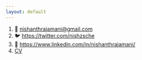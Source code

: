 ```yaml
---
layout: default
---
```

1. 📧 nishanthrajamani@gmail.com
2. 🐦 https://twitter.com/nishzsche
3. 🔗 https://www.linkedin.com/in/nishanthrajamani/
4. [CV](https://nishzsche.notion.site/Resume-1fb160f445684ba789b900fa3b566631)
